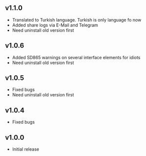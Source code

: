 ## v1.1.0  
- Translated to Turkish language. Turkish is only language fo now  
- Added share logs via E-Mail and Telegram  
- Need uninstall old version first  
  
## v1.0.6  
- Added SD865 warnings on several interface elements for idiots  
- Need uninstall old version first
  
## v1.0.5  
- Fixed bugs  
- Need uninstall old version first
  
## v1.0.4  
- Fixed bugs  
  
## v1.0.0  
- Initial release  
